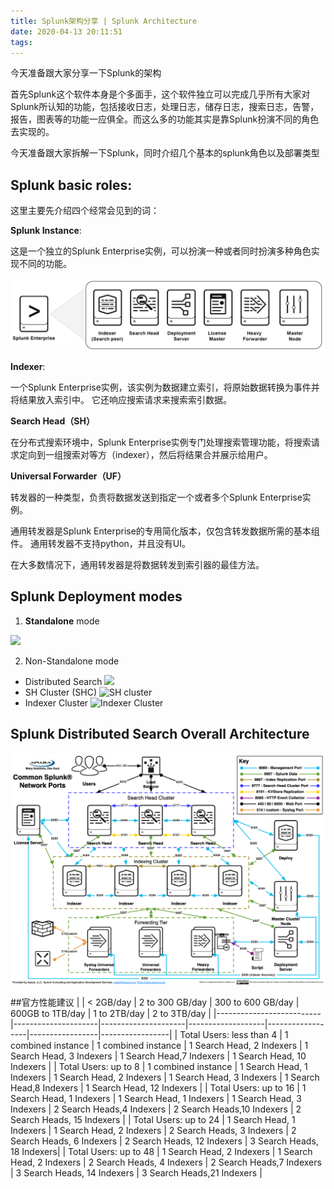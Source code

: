 ```yaml
---
title: Splunk架构分享 | Splunk Architecture
date: 2020-04-13 20:11:51
tags:
---
```


今天准备跟大家分享一下Splunk的架构

首先Splunk这个软件本身是个多面手，这个软件独立可以完成几乎所有大家对Splunk所认知的功能，包括接收日志，处理日志，储存日志，搜索日志，告警，报告，图表等的功能一应俱全。而这么多的功能其实是靠Splunk扮演不同的角色去实现的。

今天准备跟大家拆解一下Splunk，同时介绍几个基本的splunk角色以及部署类型



## Splunk basic roles:

这里主要先介绍四个经常会见到的词：

**Splunk Instance**:

这是一个独立的Splunk Enterprise实例，可以扮演一种或者同时扮演多种角色实现不同的功能。

![](/source/images/splunk_software_packages.png)

**Indexer**: 

一个Splunk Enterprise实例，该实例为数据建立索引，将原始数据转换为事件并将结果放入索引中。 它还响应搜索请求来搜索索引数据。 

**Search Head（SH）**

在分布式搜索环境中，Splunk Enterprise实例专门处理搜索管理功能，将搜索请求定向到一组搜索对等方（indexer），然后将结果合并展示给用户。

**Universal Forwarder（UF）**

转发器的一种类型，负责将数据发送到指定一个或者多个Splunk Enterprise实例。

通用转发器是Splunk Enterprise的专用简化版本，仅包含转发数据所需的基本组件。 通用转发器不支持python，并且没有UI。

在大多数情况下，通用转发器是将数据转发到索引器的最佳方法。


## Splunk Deployment modes

1. **Standalone** mode

![](https://docs.splunk.com/images/c/ca/Departmental_deployment.png)

2. Non-Standalone mode
- Distributed Search
  ![](https://docs.splunk.com/images/b/b9/Small_enterprise_deployment.png)
- SH Cluster (SHC)
  ![SH cluster](https://docs.splunk.com/images/9/96/Searchhead_cluster.png)
- Indexer Cluster
  ![Indexer Cluster](https://docs.splunk.com/images/e/e2/Basic_cluster_60.png)

## Splunk Distributed Search Overall Architecture

![](../images/splunk_common_ports.png)

##官方性能建议
|                          | < 2GB/day           | 2 to 300 GB/day     | 300 to 600 GB/day | 600GB to 1TB/day | 1 to 2TB/day    | 2 to 3TB/day    |
|--------------------------|---------------------|---------------------|-------------------|------------------|-----------------|-----------------|
| Total Users: less than 4 | 1 combined instance | 1 combined instance | 1 Search Head, 2 Indexers   | 1 Search Head, 3 Indexers     | 1 Search Head,7 Indexers     | 1 Search Head, 10 Indexers    |
| Total Users: up to 8     | 1 combined instance | 1 Search Head,  1 Indexers     | 1 Search Head, 2 Indexers    | 1 Search Head, 3 Indexers  | 1 Search Head,8 Indexers    | 1 Search Head, 12 Indexers   |
| Total Users: up to 16    | 1 Search Head,  1 Indexers    | 1 Search Head,  1 Indexers     | 1 Search Head,  3 Indexers   | 2 Search Heads,4 Indexers   | 2 Search Heads,10 Indexers | 2 Search Heads, 15 Indexers |
| Total Users: up to 24    | 1 Search Head,  1 Indexers    | 1 Search Head,  2 Indexers    | 2 Search Heads, 3 Indexers     | 2 Search Heads, 6 Indexers  | 2 Search Heads, 12 Indexers | 3 Search Heads, 18 Indexers|
| Total Users: up to 48    | 1 Search Head,  2 Indexers    | 1 Search Head,  2 Indexers     | 2 Search Heads, 4 Indexers   | 2 Search Heads,7 Indexers | 3 Search Heads, 14 Indexers | 3 Search Heads,21 Indexers |

